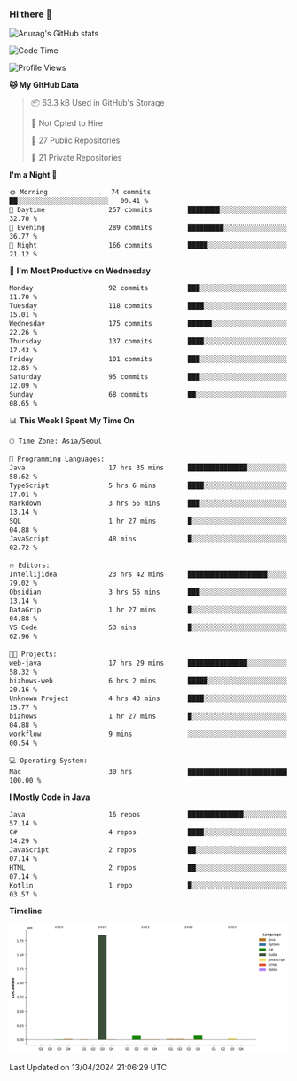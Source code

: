 ### Hi there 👋

![Anurag's GitHub stats](https://github-readme-stats.vercel.app/api?username=pllap&show_icons=true&theme=github_dark)

<!--START_SECTION:waka-->
![Code Time](http://img.shields.io/badge/Code%20Time-1%2C013%20hrs%2045%20mins-blue)

![Profile Views](http://img.shields.io/badge/Profile%20Views-0-blue)

**🐱 My GitHub Data** 

> 📦 63.3 kB Used in GitHub's Storage 
 > 
> 🚫 Not Opted to Hire
 > 
> 📜 27 Public Repositories 
 > 
> 🔑 21 Private Repositories 
 > 
**I'm a Night 🦉** 

```text
🌞 Morning                74 commits          ██░░░░░░░░░░░░░░░░░░░░░░░   09.41 % 
🌆 Daytime                257 commits         ████████░░░░░░░░░░░░░░░░░   32.70 % 
🌃 Evening                289 commits         █████████░░░░░░░░░░░░░░░░   36.77 % 
🌙 Night                  166 commits         █████░░░░░░░░░░░░░░░░░░░░   21.12 % 
```
📅 **I'm Most Productive on Wednesday** 

```text
Monday                   92 commits          ███░░░░░░░░░░░░░░░░░░░░░░   11.70 % 
Tuesday                  118 commits         ████░░░░░░░░░░░░░░░░░░░░░   15.01 % 
Wednesday                175 commits         ██████░░░░░░░░░░░░░░░░░░░   22.26 % 
Thursday                 137 commits         ████░░░░░░░░░░░░░░░░░░░░░   17.43 % 
Friday                   101 commits         ███░░░░░░░░░░░░░░░░░░░░░░   12.85 % 
Saturday                 95 commits          ███░░░░░░░░░░░░░░░░░░░░░░   12.09 % 
Sunday                   68 commits          ██░░░░░░░░░░░░░░░░░░░░░░░   08.65 % 
```


📊 **This Week I Spent My Time On** 

```text
🕑︎ Time Zone: Asia/Seoul

💬 Programming Languages: 
Java                     17 hrs 35 mins      ███████████████░░░░░░░░░░   58.62 % 
TypeScript               5 hrs 6 mins        ████░░░░░░░░░░░░░░░░░░░░░   17.01 % 
Markdown                 3 hrs 56 mins       ███░░░░░░░░░░░░░░░░░░░░░░   13.14 % 
SQL                      1 hr 27 mins        █░░░░░░░░░░░░░░░░░░░░░░░░   04.88 % 
JavaScript               48 mins             █░░░░░░░░░░░░░░░░░░░░░░░░   02.72 % 

🔥 Editors: 
Intellijidea             23 hrs 42 mins      ████████████████████░░░░░   79.02 % 
Obsidian                 3 hrs 56 mins       ███░░░░░░░░░░░░░░░░░░░░░░   13.14 % 
DataGrip                 1 hr 27 mins        █░░░░░░░░░░░░░░░░░░░░░░░░   04.88 % 
VS Code                  53 mins             █░░░░░░░░░░░░░░░░░░░░░░░░   02.96 % 

🐱‍💻 Projects: 
web-java                 17 hrs 29 mins      ███████████████░░░░░░░░░░   58.32 % 
bizhows-web              6 hrs 2 mins        █████░░░░░░░░░░░░░░░░░░░░   20.16 % 
Unknown Project          4 hrs 43 mins       ████░░░░░░░░░░░░░░░░░░░░░   15.77 % 
bizhows                  1 hr 27 mins        █░░░░░░░░░░░░░░░░░░░░░░░░   04.88 % 
workflow                 9 mins              ░░░░░░░░░░░░░░░░░░░░░░░░░   00.54 % 

💻 Operating System: 
Mac                      30 hrs              █████████████████████████   100.00 % 
```

**I Mostly Code in Java** 

```text
Java                     16 repos            ██████████████░░░░░░░░░░░   57.14 % 
C#                       4 repos             ████░░░░░░░░░░░░░░░░░░░░░   14.29 % 
JavaScript               2 repos             ██░░░░░░░░░░░░░░░░░░░░░░░   07.14 % 
HTML                     2 repos             ██░░░░░░░░░░░░░░░░░░░░░░░   07.14 % 
Kotlin                   1 repo              █░░░░░░░░░░░░░░░░░░░░░░░░   03.57 % 
```



**Timeline**

![Lines of Code chart](https://raw.githubusercontent.com/pllap/pllap/main/assets/bar_graph.png)


 Last Updated on 13/04/2024 21:06:29 UTC
<!--END_SECTION:waka-->


<!--
**pllap/pllap** is a ✨ _special_ ✨ repository because its `README.md` (this file) appears on your GitHub profile.

Here are some ideas to get you started:

- 🔭 I’m currently working on ...
- 🌱 I’m currently learning ...
- 👯 I’m looking to collaborate on ...
- 🤔 I’m looking for help with ...
- 💬 Ask me about ...
- 📫 How to reach me: ...
- 😄 Pronouns: ...
- ⚡ Fun fact: ...
-->
